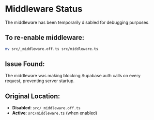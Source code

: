 # Middleware Status

The middleware has been temporarily disabled for debugging purposes.

## To re-enable middleware:
```bash
mv src/_middleware.off.ts src/middleware.ts
```

## Issue Found:
The middleware was making blocking Supabase auth calls on every request, preventing server startup.

## Original Location:
- **Disabled**: `src/_middleware.off.ts`
- **Active**: `src/middleware.ts` (when enabled)